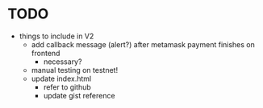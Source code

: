 # TODO
- things to include in V2
  - add callback message (alert?) after metamask payment finishes on frontend
    - necessary?
  - manual testing on testnet!
  - update index.html
    - refer to github
    - update gist reference
